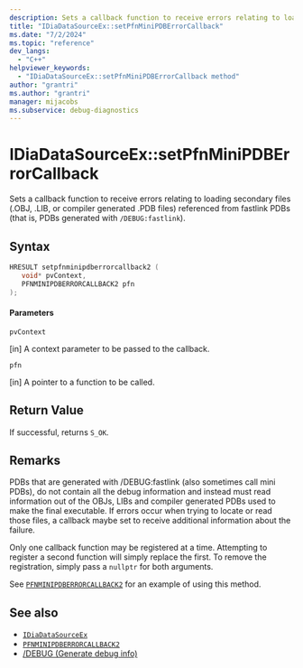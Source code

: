 ```yaml
---
description: Sets a callback function to receive errors relating to loading secondary files referenced from fastlink PDBs.
title: "IDiaDataSourceEx::setPfnMiniPDBErrorCallback"
ms.date: "7/2/2024"
ms.topic: "reference"
dev_langs:
  - "C++"
helpviewer_keywords:
  - "IDiaDataSourceEx::setPfnMiniPDBErrorCallback method"
author: "grantri"
ms.author: "grantri"
manager: mijacobs
ms.subservice: debug-diagnostics
---
```


# IDiaDataSourceEx::setPfnMiniPDBErrorCallback

Sets a callback function to receive errors relating to loading secondary files (.OBJ, .LIB, or compiler generated .PDB  files) referenced from fastlink PDBs (that is, PDBs generated with `/DEBUG:fastlink`).

## Syntax

```c++
HRESULT setpfnminipdberrorcallback2 (
   void* pvContext,
   PFNMINIPDBERRORCALLBACK2 pfn
);
```

#### Parameters

`pvContext`

[in] A context parameter to be passed to the callback.

`pfn`

[in] A pointer to a function to be called.

## Return Value

If successful, returns `S_OK`.

## Remarks

PDBs that are generated with /DEBUG:fastlink (also sometimes call mini PDBs), do not contain all the debug information and instead must read information out of the OBJs, LIBs and compiler generated PDBs used to make the final executable. If errors occur when trying to locate or read those files, a callback maybe set to receive additional information about the failure.

Only one callback function may be registered at a time. Attempting to register a second function will simply replace the first. To remove the registration, simply pass a `nullptr` for both arguments.

See [`PFNMINIPDBERRORCALLBACK2`](../../debugger/debug-interface-access/pfnminipdberrorcallback2.md) for an example of using this method.

## See also

- [`IDiaDataSourceEx`](../../debugger/debug-interface-access/idiadatasourceex.md)
- [`PFNMINIPDBERRORCALLBACK2`](../../debugger/debug-interface-access/pfnminipdberrorcallback2.md)
- [/DEBUG (Generate debug info)](/cpp/build/reference/debug-generate-debug-info)
